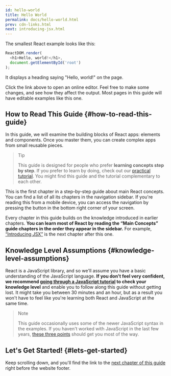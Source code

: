```yaml
---
id: hello-world
title: Hello World
permalink: docs/hello-world.html
prev: cdn-links.html
next: introducing-jsx.html
---
```


The smallest React example looks like this:

```js
ReactDOM.render(
  <h1>Hello, world!</h1>,
  document.getElementById('root')
);
```

It displays a heading saying "Hello, world!" on the page.

[](codepen://hello-world)

Click the link above to open an online editor. Feel free to make some changes, and see how they affect the output. Most pages in this guide will have editable examples like this one.


## How to Read This Guide {#how-to-read-this-guide}

In this guide, we will examine the building blocks of React apps: elements and components. Once you master them, you can create complex apps from small reusable pieces.

>Tip
>
>This guide is designed for people who prefer **learning concepts step by step**. If you prefer to learn by doing, check out our [practical tutorial](/tutorial/tutorial.html). You might find this guide and the tutorial complementary to each other.

This is the first chapter in a step-by-step guide about main React concepts. You can find a list of all its chapters in the navigation sidebar. If you're reading this from a mobile device, you can access the navigation by pressing the button in the bottom right corner of your screen.

Every chapter in this guide builds on the knowledge introduced in earlier chapters. **You can learn most of React by reading the “Main Concepts” guide chapters in the order they appear in the sidebar.** For example, [“Introducing JSX”](/docs/introducing-jsx.html) is the next chapter after this one.

## Knowledge Level Assumptions {#knowledge-level-assumptions}

React is a JavaScript library, and so we'll assume you have a basic understanding of the JavaScript language. **If you don't feel very confident, we recommend [going through a JavaScript tutorial](https://developer.mozilla.org/en-US/docs/Web/JavaScript/A_re-introduction_to_JavaScript) to check your knowledge level** and enable you to follow along this guide without getting lost. It might take you between 30 minutes and an hour, but as a result you won't have to feel like you're learning both React and JavaScript at the same time.

>Note
>
>This guide occasionally uses some of the newer JavaScript syntax in the examples. If you haven't worked with JavaScript in the last few years, [these three points](https://gist.github.com/gaearon/683e676101005de0add59e8bb345340c) should get you most of the way.


## Let's Get Started! {#lets-get-started}

Keep scrolling down, and you'll find the link to the [next chapter of this guide](/docs/introducing-jsx.html) right before the website footer.


